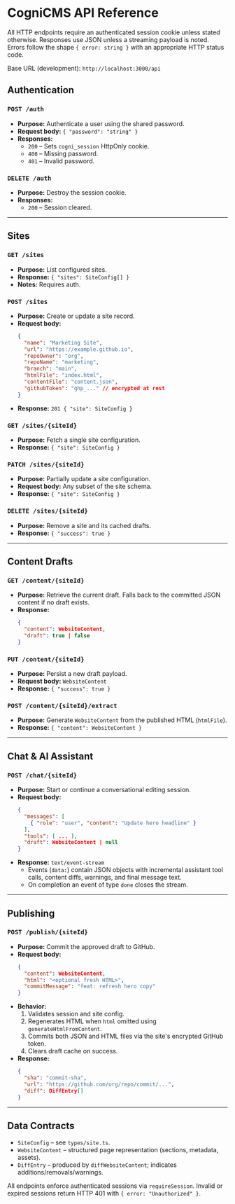 # CogniCMS API Reference

All HTTP endpoints require an authenticated session cookie unless stated otherwise. Responses use JSON unless a streaming payload is noted. Errors follow the shape `{ error: string }` with an appropriate HTTP status code.

Base URL (development): `http://localhost:3000/api`

## Authentication

### `POST /auth`

- **Purpose:** Authenticate a user using the shared password.
- **Request body:** `{ "password": "string" }`
- **Responses:**
  - `200` – Sets `cogni_session` HttpOnly cookie.
  - `400` – Missing password.
  - `401` – Invalid password.

### `DELETE /auth`

- **Purpose:** Destroy the session cookie.
- **Responses:**
  - `200` – Session cleared.

---

## Sites

### `GET /sites`

- **Purpose:** List configured sites.
- **Response:** `{ "sites": SiteConfig[] }`
- **Notes:** Requires auth.

### `POST /sites`

- **Purpose:** Create or update a site record.
- **Request body:**
  ```json
  {
    "name": "Marketing Site",
    "url": "https://example.github.io",
    "repoOwner": "org",
    "repoName": "marketing",
    "branch": "main",
    "htmlFile": "index.html",
    "contentFile": "content.json",
    "githubToken": "ghp_..." // encrypted at rest
  }
  ```
- **Response:** `201 { "site": SiteConfig }`

### `GET /sites/{siteId}`

- **Purpose:** Fetch a single site configuration.
- **Response:** `{ "site": SiteConfig }`

### `PATCH /sites/{siteId}`

- **Purpose:** Partially update a site configuration.
- **Request body:** Any subset of the site schema.
- **Response:** `{ "site": SiteConfig }`

### `DELETE /sites/{siteId}`

- **Purpose:** Remove a site and its cached drafts.
- **Response:** `{ "success": true }`

---

## Content Drafts

### `GET /content/{siteId}`

- **Purpose:** Retrieve the current draft. Falls back to the committed JSON content if no draft exists.
- **Response:**
  ```json
  {
    "content": WebsiteContent,
    "draft": true | false
  }
  ```

### `PUT /content/{siteId}`

- **Purpose:** Persist a new draft payload.
- **Request body:** `WebsiteContent`
- **Response:** `{ "success": true }`

### `POST /content/{siteId}/extract`

- **Purpose:** Generate `WebsiteContent` from the published HTML (`htmlFile`).
- **Response:** `{ "content": WebsiteContent }`

---

## Chat & AI Assistant

### `POST /chat/{siteId}`

- **Purpose:** Start or continue a conversational editing session.
- **Request body:**
  ```json
  {
    "messages": [
      { "role": "user", "content": "Update hero headline" }
    ],
    "tools": [ ... ],
    "draft": WebsiteContent | null
  }
  ```
- **Response:** `text/event-stream`
  - Events (`data:`) contain JSON objects with incremental assistant tool calls, content diffs, warnings, and final message text.
  - On completion an event of type `done` closes the stream.

---

## Publishing

### `POST /publish/{siteId}`

- **Purpose:** Commit the approved draft to GitHub.
- **Request body:**
  ```json
  {
    "content": WebsiteContent,
    "html": "<optional fresh HTML>",
    "commitMessage": "feat: refresh hero copy"
  }
  ```
- **Behavior:**
  1. Validates session and site config.
  2. Regenerates HTML when `html` omitted using `generateHtmlFromContent`.
  3. Commits both JSON and HTML files via the site's encrypted GitHub token.
  4. Clears draft cache on success.
- **Response:**
  ```json
  {
    "sha": "commit-sha",
    "url": "https://github.com/org/repo/commit/...",
    "diff": DiffEntry[]
  }
  ```

---

## Data Contracts

- `SiteConfig` – see `types/site.ts`.
- `WebsiteContent` – structured page representation (sections, metadata, assets).
- `DiffEntry` – produced by `diffWebsiteContent`; indicates additions/removals/warnings.

All endpoints enforce authenticated sessions via `requireSession`. Invalid or expired sessions return HTTP 401 with `{ error: "Unauthorized" }`.
